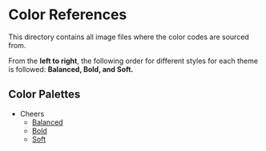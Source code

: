 # Color References

This directory contains all image files where the color codes are sourced from.

From the **left to right**, the following order for different styles for each theme is followed: **Balanced, Bold, and Soft.**


## Color Palettes
- Cheers
  - [Balanced](https://coolors.co/fac038-fbd06a-fcd988-fde6af-feecc3-333333-999999-cccccc-ffffff) <!-- https://coolors.co/fac038-fac64c-fbcc60-fbd06a-333333-999999-cccccc-ffffff -->
  - [Bold](https://coolors.co/1c1c1c-333333-fbc850)
  - [Soft](https://coolors.co/ffd166-ffe7ad-121212-ffffff)